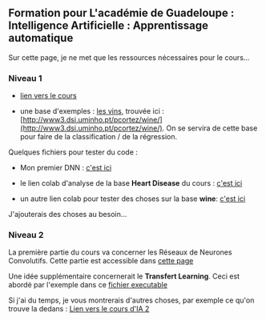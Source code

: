 ## Formation pour L'académie de Guadeloupe : Intelligence Artificielle : Apprentissage automatique

Sur cette page, je ne met que les ressources nécessaires pour le cours...

### Niveau 1

- [lien vers le cours](https://elbixos.github.io/L3_IA/Cours/99_sommaire.html)


- une base d'exemples : [les vins](datasets/winequality.zip), trouvée ici : [http://www3.dsi.uminho.pt/pcortez/wine/](http://www3.dsi.uminho.pt/pcortez/wine/). On se servira de cette base pour faire de la classification / de la régression.

Quelques fichiers pour tester du code :
- Mon premier DNN : [c'est ici](https://colab.research.google.com/drive/1N4v6C1pu0PysqV7ghBr-MpidL_9nFWrm?usp=sharing)

- le lien colab d'analyse de la base **Heart Disease** du cours : [c'est ici](https://colab.research.google.com/drive/1hPak1FTdFZUy_7U5mQkoPfrBF7BlvpoK?usp=sharing)
- un autre lien colab pour tester des choses sur la base **wine**:
[c'est ici](https://colab.research.google.com/drive/1t46HGdCRs6m19ZHzWP_1oimnV7zTr1XI?usp=sharing)


J'ajouterais des choses au besoin...

### Niveau 2

La première partie du cours va concerner les Réseaux de Neurones Convolutifs. Cette partie est accessible dans [cette page](reseaux_convolutifs.md)

Une idée supplémentaire concernerait le **Transfert Learning**. Ceci est abordé
par l'exemple dans ce [fichier executable](https://colab.research.google.com/drive/1HS7i9bJuQqoKrlIUBmSd52Tvd6PjZELO?usp=sharing)

Si j'ai du temps, je vous montrerais d'autres choses, par exemple ce qu'on trouve la dedans : [Lien vers le cours d'IA 2](https://elbixos.github.io/M2_Connectionnisme/)

